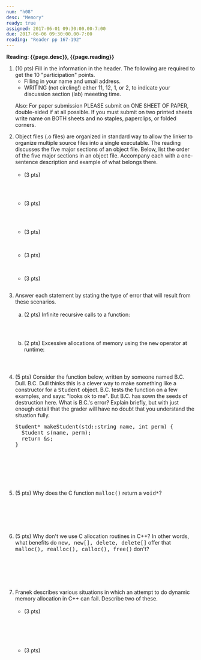 ```yaml
---
num: "h08"
desc: "Memory"
ready: true
assigned: 2017-06-01 09:30:00.00-7:00
due: 2017-06-06 09:30:00.00-7:00
reading: "Reader pp 167-192"
---
```

 
 <div style='display:none'>
https://ucsb-cs32-s17.github.io/hwk/h08/
</div>

<b>Reading: {{page.desc}},  {{page.reading}}</b>
 
<ol start="1">

<li>(10 pts) Fill in the information in the header. The following are required to get the 10 "participation" points.
    <ul>
    <li>Filling in your name and umail address.<br /></li>
    <li>WRITING (not circling!) either 11, 12, 1, or 2, to indicate your discussion section (lab) meeeting time.<br /></li>
    </ul>
    <p>Also: For paper submission PLEASE submit on ONE SHEET OF PAPER, double-sided if at all possible. If you must submit  on two printed sheets write name on BOTH sheets and no staples, paperclips, or folded corners.<br />
    </p>
 </li> 


 <li>Object files (.o files) are organized in standard way to allow the linker to organize multiple source files into a single executable. The reading discusses the five major sections of an object file. Below, list the order of the five major sections in an object file. Accompany each with a one-sentence description and example of what belongs there. 
  <ul>
    <li style='margin-bottom:2em;'>(3 pts)</li>
    
    <li style='margin-bottom:2em;'>(3 pts)</li>
    
    <li style='margin-bottom:2em;'>(3 pts)</li>
    
    <li style='margin-bottom:2em;'>(3 pts)</li>
    
    <li style='margin-bottom:2em;'>(3 pts)</li>
  </ul>
  </li>

 <div class="pagebreak"></div>

 <li>Answer each statement by stating the type of error that will result from these scenarios. 
  <ol type='a'>
    <li style='margin-bottom:2em;'>(2 pts) Infinite recursive calls to a function:</li>
    
    <li style='margin-bottom:4em;'>(2 pts) Excessive allocations of memory using the <tt>new</tt> operator at runtime:</li>
  </ol>
  </li>


<li style='margin-bottom:8em;'>(5 pts) Consider the function below, written by someone named B.C. Dull. B.C. Dull thinks this is a clever way to make something like a constructor for a <tt>Student</tt> object. B.C. tests the function on a few examples, and says: "looks ok to me". But B.C. has sown the seeds of destruction here. What is B.C.'s error? Explain briefly, but with just enough detail that the grader will have no doubt that you understand the situation fully.<br />
  
<pre>
Student* makeStudent(std::string name, int perm) {
  Student s(name, perm);
  return &s;
}
</pre>
  </li>
  
  <li style='margin-bottom:7em;'>(5 pts) Why does the C function <tt>malloc()</tt> return a <tt>void*</tt>?</li>
  
  <li style='margin-bottom:7em;'>(5 pts) Why don't we use C allocation routines in C++? In other words, what benefits do <tt>new, new[], delete, delete[]</tt> offer that <tt>malloc(), realloc(), calloc(), free()</tt> don't? 
  </li>

 <li>Franek describes various situations in which an attempt to do dynamic memory allocation in C++ can fail. Describe two of these. 
  <ul>
    <li style='margin-bottom:4em;'>(3 pts)</li>
    
    <li style='margin-bottom:3em;'>(3 pts)</li>
    
  </ul>
  </li>


</ol>
